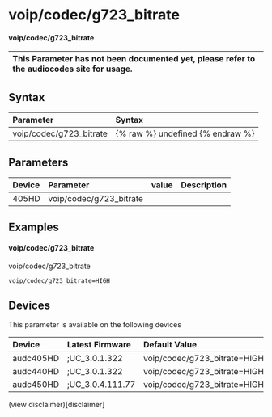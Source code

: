 ﻿---
description: voip/codec/g723_bitrate
search: false
---

# voip/codec/g723_bitrate

#### voip/codec/g723_bitrate


| This Parameter has not been documented yet, please refer to the audiocodes site for usage.  |
| :--- |

## Syntax
| Parameter | Syntax |
| :--- | :--- |
|voip/codec/g723_bitrate | {% raw %} undefined {% endraw %} |

## Parameters
|Device|Parameter|value|Description|
|:---|:---|:---|:---|
| 405HD | voip/codec/g723_bitrate |  |  |

## Examples
#### voip/codec/g723_bitrate

voip/codec/g723_bitrate

```
voip/codec/g723_bitrate=HIGH
```

## Devices
This parameter is available on the following devices

| Device | Latest Firmware | Default Value |
|:---|:---|:---|
| audc405HD | ;UC_3.0.1.322 | voip/codec/g723_bitrate=HIGH 
| audc440HD | ;UC_3.0.1.322 | voip/codec/g723_bitrate=HIGH 
| audc450HD | ;UC_3.0.4.111.77 | voip/codec/g723_bitrate=HIGH 

(view disclaimer)[disclaimer]
